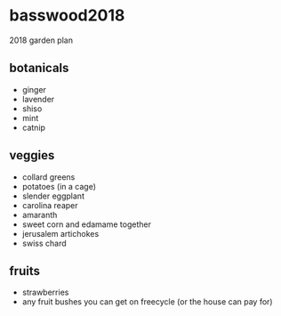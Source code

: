 # basswood2018
2018 garden plan

## botanicals
* ginger
* lavender
* shiso
* mint
* catnip

## veggies
* collard greens
* potatoes (in a cage)
* slender eggplant
* carolina reaper
* amaranth
* sweet corn and edamame together
* jerusalem artichokes
* swiss chard

## fruits
* strawberries
* any fruit bushes you can get on freecycle (or the house can pay for)

